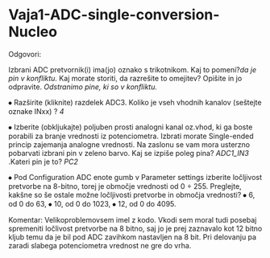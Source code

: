 # Vaja1-ADC-single-conversion-Nucleo

Odgovori:

Izbrani ADC pretvornik(i) ima(jo) oznako s trikotnikom. Kaj to pomeni?_da je pin v konfliktu._
Kaj morate storiti, da razrešite to omejitev? Opišite in jo odpravite.
_Odstranimo pine, ki so v konfliktu._


⦁	Razširite (kliknite) razdelek ADC3. Koliko je vseh vhodnih kanalov (seštejte oznake INxx) ?
_4_


⦁	Izberite (obkljukajte) poljuben prosti analogni kanal oz.vhod, ki ga boste porabili za branje vrednosti iz potenciometra. Izbrati morate Single-ended princip zajemanja analogne vrednosti. Na zaslonu se vam mora usterzno pobarvati izbrani pin v zeleno barvo. Kaj se izpiše poleg pina? _ADC1_IN3_ .Kateri pin je to? _PC2_


⦁	Pod Configuration  ADC enote gumb v Parameter settings izberite ločljivost pretvorbe na 8-bitno, torej je območje vrednosti od 0 ÷ 255. Preglejte, kakšne so še ostale možne ločljivosti pretvorbe in območja vrednosti?
⦁	6, od 0 do 63,
⦁	10, od 0 do 1023,
⦁	12, od 0 do 4095.


Komentar: Velikoproblemovsem imel z kodo. Vkodi sem moral tudi posebaj spremeniti ločlivost pretvorbe na 8 bitno, saj jo je prej zaznavalo kot 12 bitno kljub temu da je bil pod ADC zavihkom nastavljen na 8 bit. Pri delovanju pa zaradi slabega potenciometra vrednost ne gre do vrha.
